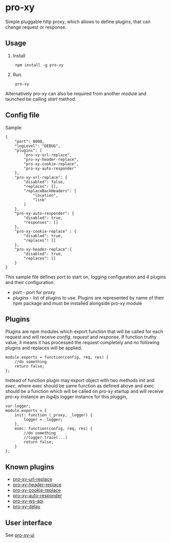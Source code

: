 # pro-xy

Simple pluggable http proxy, which allows to define plugins, that can change request or response.

## Usage

1. Install

		npm install -g pro-xy

2. Run.

		pro-xy

Alternatively pro-xy can also be required from another module and launched be calling *start* method.

## Config file

Sample:

```
{
	"port": 8000,
	"logLevel": "DEBUG",
	"plugins": [
		"pro-xy-url-replace",
		"pro-xy-header-replace",
		"pro-xy-cookie-replace",
		"pro-xy-auto-responder"
	],
	"pro-xy-url-replace": {
		"disabled": false,
		"replaces": [],
		"replaceBackHeaders": [
			"location",
			"link"
		]
	},
	"pro-xy-auto-responder": {
		"disabled": true,
		"responses": []
	},
	"pro-xy-cookie-replace" : {
		"disabled": true,
		"replaces": []
	},
	"pro-xy-header-replace":{
		"disabled": true,
		"replaces": []
	}
}
```

This sample file defines port to start on, logging configuration and 4 plugins and their configuration.

- *port* - port for proxy
- *plugins* - list of plugins to use. Plugins are represented by name of their npm package and must be installed alongside pro-xy module

## Plugins

Plugins are npm modules which export function that will be called for each request and will receive *config*, *request* and *response*. If function truthy value, it means it has processed the request completely and no following plugins and replaces will be applied.

	module.exports = function(config, req, res) {
		//do something
		return false;
	};

Instead of function plugin may export object with two methods *init* and *exec*, where exec should be same function as defined above and exec should be a function which will be called on pro-xy startup and will receive *pro-xy* instance an *log4js* logger instance for this pluggin,

	var logger;
	module.exports = {
		init: function (_proxy, _logger) {
			logger = _logger;
		},
		exec: function(config, req, res) {
			//do something
			//logger.trace(...)
			return false;
		}
	};


## Known plugins

- [pro-xy-url-replace](https://github.com/adros/pro-xy-url-replace)
- [pro-xy-header-replace](https://github.com/adros/pro-xy-header-replace)
- [pro-xy-cookie-replace](https://github.com/adros/pro-xy-cookie-replace)
- [pro-xy-auto-responder](https://github.com/adros/pro-xy-auto-responder)
- [pro-xy-ws-api](https://github.com/adros/pro-xy-ws-api)
- [pro-xy-delay](https://github.com/adros/pro-xy-delay)

## User interface

See [pro-xy-ui](https://github.com/adros/pro-xy-ui)
